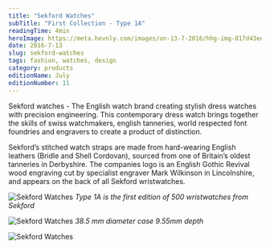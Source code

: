 ```yaml
---
title: "Sekford Watches"
subTitle: "First Collection - Type 1A"
readingTime: 4min
heroImage: https://meta.hevnly.com/images/on-13-7-2016/hhg-img-817d43ed-b02d-42fb-9ab7-09be086775d1.png
date: 2016-7-13
slug: sekford-watches
tags: fashion, watches, design
category: products
editionName: July
editionNumber: 11
---
```


Sekford watches - The English watch brand creating stylish dress watches with precision engineering. This contemporary dress watch brings together the skills of swiss watchmakers, english tanneries, world respected font foundries and engravers to create a product of distinction.

Sekford’s stitched watch straps are made from hard-wearing English leathers (Bridle and Shell Cordovan), sourced from one of Britain’s oldest tanneries in Derbyshire. The companies logo is an English Gothic Revival wood engraving cut by specialist engraver Mark Wilkinson in Lincolnshire, and appears on the back of all Sekford wristwatches.


![Sekford Watches](https://meta.hevnly.com/images/on-15-7-2016/hhg-img-693830ef-aa52-457a-a8bf-61ae3411006c.png)
*Type 1A is the first edition of 500 wristwatches from Sekford*

![Sekford Watches](https://meta.hevnly.com/images/on-15-7-2016/hhg-img-40960f8f-40df-414a-9b9d-19b2513a2a72.png)
*38.5 mm diameter case 9.55mm depth*

![Sekford Watches](https://meta.hevnly.com/images/on-15-7-2016/hhg-img-48928b38-0ae5-4e13-b9f0-5a5728e9105f.png)
